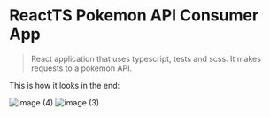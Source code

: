 # ReactTS Pokemon API Consumer App

> React application that uses typescript, tests and scss. It makes requests to a pokemon API.

This is how it looks in the end:

![image (4)](https://github.com/pbldmngz/react-typescript-pokemon-api-consumer/assets/32307513/b98babfa-c13e-49cb-bc12-9c8cccaff043)
![image (3)](https://github.com/pbldmngz/react-typescript-pokemon-api-consumer/assets/32307513/10345727-08ff-4db9-9ba2-1a3857359d40)
